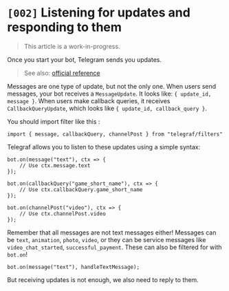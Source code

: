 # `[002]` Listening for updates and responding to them

> This article is a work-in-progress.

Once you start your bot, Telegram sends you updates.

> See also: [official reference](https://core.telegram.org/bots/api#getting-updates)

Messages are one type of update, but not the only one. When users send messages, your bot receives a `MessageUpdate`. It looks like: `{ update_id, message }`. When users make callback queries, it receives `CallbackQueryUpdate`, which looks like `{ update_id, callback_query }`.

You should import filter like this :
```TS (Node)
import { message, callbackQuery, channelPost } from "telegraf/filters"
```

Telegraf allows you to listen to these updates using a simple syntax:

```TS (Node)
bot.on(message("text"), ctx => {
	// Use ctx.message.text
});

bot.on(callbackQuery("game_short_name"), ctx => {
	// Use ctx.callbackQuery.game_short_name
});

bot.on(channelPost("video"), ctx => {
	// Use ctx.channelPost.video
});
```

Remember that all messages are not text messages either! Messages can be `text`, `animation`, `photo`, `video`, or they can be service messages like `video_chat_started`, `successful_payment`. These can also be filtered for with `bot.on`!

```TS (Node)
bot.on(message("text"), handleTextMessage);
```

But receiving updates is not enough, we also need to reply to them.
